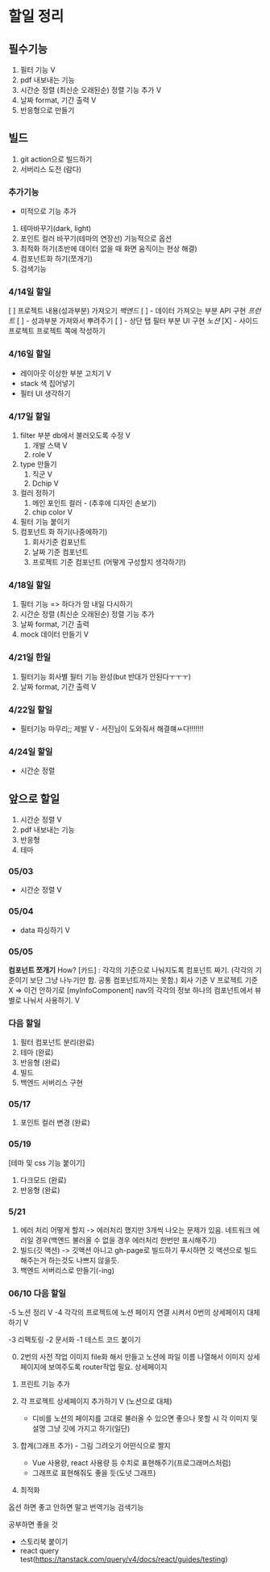 # 할일 정리

## 필수기능

1. 필터 기능 V
2. pdf 내보내는 기능
3. 시간순 정렬 (최신순 오래된순) 정렬 기능 추가 V
4. 날짜 format, 기간 출력 V
5. 반응형으로 만들기

## 빌드

1. git action으로 빌드하기
2. 서버리스 도전 (람다)

### 추가기능

- 미적으로 기능 추가

1. 테마바꾸기(dark, light)
2. 포인트 컬러 바꾸기(테마의 연장선)
기능적으로 옵션
3. 최적화 하기(초반에 데이터 없을 때 화면 움직이는 현상 해결)
4. 컴포넌트화 하기(쪼개기)
5. 검색기능

### 4/14일 할일

[ ] 프로젝트 내용(성과부분) 가져오기
    *백엔드*
    [ ] - 데이터 가져오는 부분 API 구현
    *프런트*
    [ ] - 성과부분 가져와서 뿌려주기
    [ ] - 상단 탭 필터 부분 UI 구현
*노션*
[X] - 사이드 프로젝트 프로젝트 쪽에 작성하기

### 4/16일 할일

- 레이아웃 이상한 부분 고치기 V
- stack 색 집어넣기
- 필터 UI 생각하기

### 4/17일 할일

1. filter 부분 db에서 불러오도록 수정 V
   1. 개발 스택 V
   2. role V
2. type 만들기
   1. 직군 V
   2. Dchip V
3. 컬러 정하기
   1. 메인 포인트 컬러 - (추후에 디자인 손보기)
   2. chip color V
4. 필터 기능 붙이기
5. 컴포넌트 화 하기(나중에하기)
   1. 회사기준 컴포넌트
   2. 날짜 기준 컴포넌트
   3. 프로젝트 기준 컴포넌트
    (어떻게 구성할지 생각하기!)

### 4/18일 할일

1. 필터 기능 =>  하다가 맘 내일 다시하기
2. 시간순 정렬 (최신순 오래된순) 정렬 기능 추가
3. 날짜 format, 기간 출력
4. mock 데이터 만들기 V

### 4/21일 한일

1. 필터기능 회사별 필터 기능 완성(but 반대가 안된다ㅜㅜㅜ)
2. 날짜 format, 기간 출력 V

### 4/22일 할일

- 필터기능 마무리;; 제발 V - 서진님이 도와줘서 해결햬ㅆ다!!!!!!!

### 4/24일 할일

- 시간순 정렬

## 앞으로 할일

1. 시간순 정렬 V
2. pdf 내보내는 기능
3. 반응형
4. 테마

### 05/03

- 시간순 정렬 V

### 05/04

- data 파싱하기 V

### 05/05

**컴포넌트 쪼개기**
How?
[카드] : 각각의 기준으로 나눠지도록 컴포넌트 짜기.
   (각각의 기준이기 보단 그냥 나누기만 함. 공통 컴포넌트까지는 못함.)
회사 기준 V
프로젝트 기준 X => 이건 안하기로
[myInfoComponent]
nav의 각각의 정보 하나의 컴포넌트에서 뷰별로 나눠서 사용하기. V

### 다음 할일

1. 필터 컴포넌트 분리(완료)
2. 테마 (완료)
3. 반응형 (완료)
4. 빌드
5. 백엔드 서버리스 구현

### 05/17

1. 포인트 컬러 변경 (완료)

### 05/19

[테마 및 css 기능 붙이기]

1. 다크모드 (완료)
2. 반응형 (완료)

### 5/21

1. 에러 처리 어떻게 할지 -> 에러처리 했지만 3개씩 나오는 문제가 있음. 네트워크 에러일 경우(백엔드 불러올 수 없을 경우 에러처리 한번만 표시해주기)
2. 빌드(깃 액션) -> 깃액션 아니고 gh-page로 빌드하기
   푸시하면 깃 액션으로 빌드해주는거 하는것도 나쁘지 않을듯.
3. 백엔드 서버리스로 만들기(-ing)

### 06/10 다음 할일

-5 노션 정리 V
-4 각각의 프로젝트에 노션 페이지 연결 시켜서 0번의 상세페이지 대체하기 V

-3 리펙토링
-2 문서화
-1 테스트 코드 붙이기

0. 2번의 사전 작업 이미지 file화 해서 만들고 노션에 파일 이름 나열해서 이미지 상세페이지에 보여주도록
router작업 필요. 상세페이지

1. 프린트 기능 추가
2. 각 프로젝트 상세페이지 추가하기 V (노션으로 대체)
   - 디비를 노션의 페이지를 고대로 불러올 수 있으면 좋으나 못할 시 각 이미지 및 설명 그냥 깃에 가지고 하기(일단)
3. 합계(그래프 추가) - 그림 그려오기 어떤식으로 짤지
   - Vue 사용량, react 사용량 등 수치로 표현해주기(프로그래머스처럼)
   - 그래프로 표현해줘도 좋을 듯(도넛 그래프)
4. 최적화

옵션 하면 좋고 안하면 말고
번역기능
검색기능

공부하면 좋을 것

- 스토리북 붙이기
- react query test(https://tanstack.com/query/v4/docs/react/guides/testing)